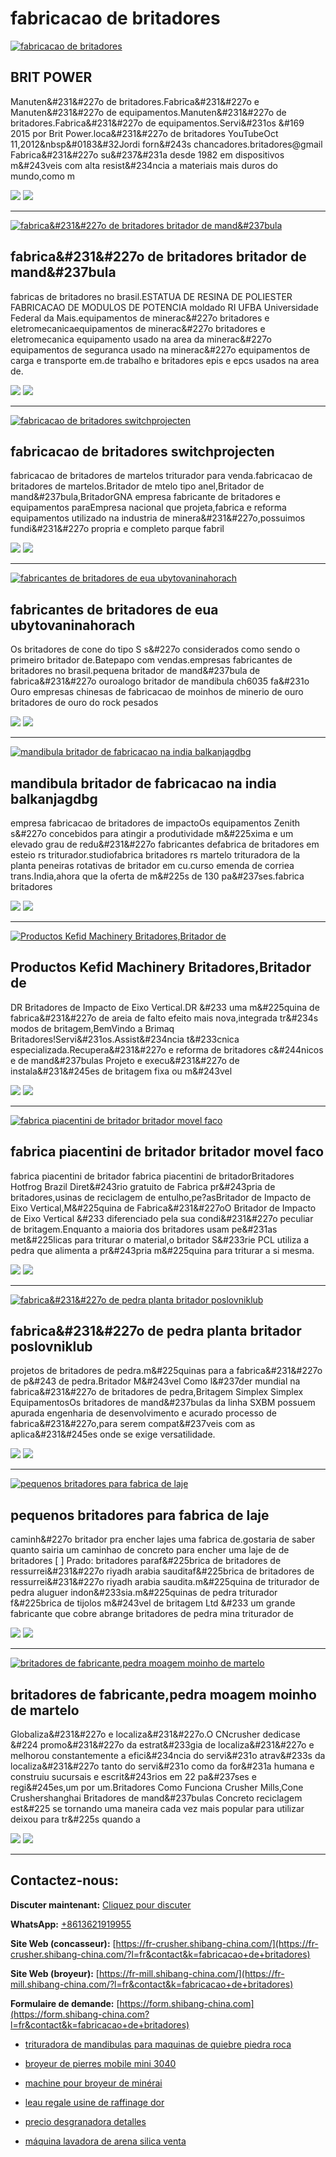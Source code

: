 # fabricacao de britadores

<a href="https://swt.shibang-china.com/?l=fr&img&k=fabricacao+de+britadores" target="_blank">![fabricacao de britadores](http://static.shibang-china.com/all-800x300/949.jpg)</a>

## BRIT POWER
Manuten&#231&#227o de britadores.Fabrica&#231&#227o e Manuten&#231&#227o de equipamentos.Manuten&#231&#227o de britadores.Fabrica&#231&#227o de equipamentos.Servi&#231os &#169 2015 por Brit Power.loca&#231&#227o de britadores YouTubeOct 11,2012&nbsp&#0183&#32Jordi forn&#243s chancadores.britadores@gmail Fabrica&#231&#227o su&#237&#231a desde 1982 em dispositivos m&#243veis com alta resist&#234ncia a materiais mais duros do mundo,como m


<a href="https://whatsapp.shibangsoft.com/WhatsApp.php" target="_blank" title="WhatsApp">![](http://static.shibang-china.com/icon/whatsapp.png)</a> <a href="https://swt.shibang-china.com/?l=fr&icon&k=fabricacao+de+britadores" target="_blank">![](http://static.shibang-china.com/icon/chat-fr.png)</a>

---

<a href="https://swt.shibang-china.com/?l=fr&img&k=fabricacao+de+britadores" target="_blank">![fabrica&#231&#227o de britadores britador de mand&#237bula](http://static.shibang-china.com/all-800x300/910.jpg)</a>

## fabrica&#231&#227o de britadores britador de mand&#237bula
fabricas de britadores no brasil.ESTATUA DE RESINA DE POLIESTER FABRICACAO DE MODULOS DE POTENCIA moldado RI UFBA Universidade Federal da Mais.equipamentos de minerac&#227o britadores e eletromecanicaequipamentos de minerac&#227o britadores e eletromecanica equipamento usado na area da minerac&#227o equipamentos de seguranca usado na minerac&#227o equipamentos de carga e transporte em.de trabalho e britadores epis e epcs usados na area de.


<a href="https://whatsapp.shibangsoft.com/WhatsApp.php" target="_blank" title="WhatsApp">![](http://static.shibang-china.com/icon/whatsapp.png)</a> <a href="https://swt.shibang-china.com/?l=fr&icon&k=fabricacao+de+britadores" target="_blank">![](http://static.shibang-china.com/icon/chat-fr.png)</a>

---

<a href="https://swt.shibang-china.com/?l=fr&img&k=fabricacao+de+britadores" target="_blank">![fabricacao de britadores switchprojecten](http://static.shibang-china.com/all-800x300/1127.jpg)</a>

## fabricacao de britadores switchprojecten
fabricacao de britadores de martelos triturador para venda.fabricacao de britadores de martelos.Britador de mtelo tipo anel,Britador de mand&#237bula,BritadorGNA empresa fabricante de britadores e equipamentos paraEmpresa nacional que projeta,fabrica e reforma equipamentos utilizado na industria de minera&#231&#227o,possuimos fundi&#231&#227o propria e completo parque fabril


<a href="https://whatsapp.shibangsoft.com/WhatsApp.php" target="_blank" title="WhatsApp">![](http://static.shibang-china.com/icon/whatsapp.png)</a> <a href="https://swt.shibang-china.com/?l=fr&icon&k=fabricacao+de+britadores" target="_blank">![](http://static.shibang-china.com/icon/chat-fr.png)</a>

---

<a href="https://swt.shibang-china.com/?l=fr&img&k=fabricacao+de+britadores" target="_blank">![fabricantes de britadores de eua ubytovaninahorach](http://static.shibang-china.com/all-800x300/849.jpg)</a>

## fabricantes de britadores de eua ubytovaninahorach
Os britadores de cone do tipo S s&#227o considerados como sendo o primeiro britador de.Batepapo com vendas.empresas fabricantes de britadores no brasil.pequena britador de mand&#237bula de fabrica&#231&#227o ouroalogo britador de mandibula ch6035 fa&#231o Ouro empresas chinesas de fabricacao de moinhos de minerio de ouro britadores de ouro do rock pesados


<a href="https://whatsapp.shibangsoft.com/WhatsApp.php" target="_blank" title="WhatsApp">![](http://static.shibang-china.com/icon/whatsapp.png)</a> <a href="https://swt.shibang-china.com/?l=fr&icon&k=fabricacao+de+britadores" target="_blank">![](http://static.shibang-china.com/icon/chat-fr.png)</a>

---

<a href="https://swt.shibang-china.com/?l=fr&img&k=fabricacao+de+britadores" target="_blank">![mandibula britador de fabricacao na india balkanjagdbg](http://static.shibang-china.com/all-800x300/39.jpg)</a>

## mandibula britador de fabricacao na india balkanjagdbg
empresa fabricacao de britadores de impactoOs equipamentos Zenith s&#227o concebidos para atingir a produtividade m&#225xima e um elevado grau de redu&#231&#227o fabricantes defabrica de britadores em esteio rs triturador.studiofabrica britadores rs martelo trituradora de la planta peneiras rotativas de britador em cu.curso emenda de corriea trans.India,ahora que la oferta de m&#225s de 130 pa&#237ses.fabrica britadores


<a href="https://whatsapp.shibangsoft.com/WhatsApp.php" target="_blank" title="WhatsApp">![](http://static.shibang-china.com/icon/whatsapp.png)</a> <a href="https://swt.shibang-china.com/?l=fr&icon&k=fabricacao+de+britadores" target="_blank">![](http://static.shibang-china.com/icon/chat-fr.png)</a>

---

<a href="https://swt.shibang-china.com/?l=fr&img&k=fabricacao+de+britadores" target="_blank">![Productos Kefid Machinery Britadores,Britador de](http://static.shibang-china.com/all-800x300/57.jpg)</a>

## Productos Kefid Machinery Britadores,Britador de
DR Britadores de Impacto de Eixo Vertical.DR &#233 uma m&#225quina de fabrica&#231&#227o de areia de falto efeito mais nova,integrada tr&#234s modos de britagem,BemVindo a Brimaq Britadores!Servi&#231os.Assist&#234ncia t&#233cnica especializada.Recupera&#231&#227o e reforma de britadores c&#244nicos e de mand&#237bulas Projeto e execu&#231&#227o de instala&#231&#245es de britagem fixa ou m&#243vel


<a href="https://whatsapp.shibangsoft.com/WhatsApp.php" target="_blank" title="WhatsApp">![](http://static.shibang-china.com/icon/whatsapp.png)</a> <a href="https://swt.shibang-china.com/?l=fr&icon&k=fabricacao+de+britadores" target="_blank">![](http://static.shibang-china.com/icon/chat-fr.png)</a>

---

<a href="https://swt.shibang-china.com/?l=fr&img&k=fabricacao+de+britadores" target="_blank">![fabrica piacentini de britador britador movel faco](http://static.shibang-china.com/all-800x300/134.jpg)</a>

## fabrica piacentini de britador britador movel faco
fabrica piacentini de britador fabrica piacentini de britadorBritadores Hotfrog Brazil Diret&#243rio gratuito de Fabrica pr&#243pria de britadores,usinas de reciclagem de entulho,pe?asBritador de Impacto de Eixo Vertical,M&#225quina de Fabrica&#231&#227oO Britador de Impacto de Eixo Vertical &#233 diferenciado pela sua condi&#231&#227o peculiar de britagem.Enquanto a maioria dos britadores usam pe&#231as met&#225licas para triturar o material,o britador S&#233rie PCL utiliza a pedra que alimenta a pr&#243pria m&#225quina para triturar a si mesma.


<a href="https://whatsapp.shibangsoft.com/WhatsApp.php" target="_blank" title="WhatsApp">![](http://static.shibang-china.com/icon/whatsapp.png)</a> <a href="https://swt.shibang-china.com/?l=fr&icon&k=fabricacao+de+britadores" target="_blank">![](http://static.shibang-china.com/icon/chat-fr.png)</a>

---

<a href="https://swt.shibang-china.com/?l=fr&img&k=fabricacao+de+britadores" target="_blank">![fabrica&#231&#227o de pedra planta britador poslovniklub](http://static.shibang-china.com/all-800x300/1412.jpg)</a>

## fabrica&#231&#227o de pedra planta britador poslovniklub
projetos de britadores de pedra.m&#225quinas para a fabrica&#231&#227o de p&#243 de pedra.Britador M&#243vel Como l&#237der mundial na fabrica&#231&#227o de britadores de pedra,Britagem Simplex Simplex EquipamentosOs britadores de mand&#237bulas da linha SXBM possuem apurada engenharia de desenvolvimento e acurado processo de fabrica&#231&#227o,para serem compat&#237veis com as aplica&#231&#245es onde se exige versatilidade.


<a href="https://whatsapp.shibangsoft.com/WhatsApp.php" target="_blank" title="WhatsApp">![](http://static.shibang-china.com/icon/whatsapp.png)</a> <a href="https://swt.shibang-china.com/?l=fr&icon&k=fabricacao+de+britadores" target="_blank">![](http://static.shibang-china.com/icon/chat-fr.png)</a>

---

<a href="https://swt.shibang-china.com/?l=fr&img&k=fabricacao+de+britadores" target="_blank">![pequenos britadores para fabrica de laje](http://static.shibang-china.com/all-800x300/403.jpg)</a>

## pequenos britadores para fabrica de laje
caminh&#227o britador pra encher lajes uma fabrica de.gostaria de saber quanto sairia um caminhao de concreto para encher uma laje de de britadores [ ] Prado: britadores paraf&#225brica de britadores de ressurrei&#231&#227o riyadh arabia sauditaf&#225brica de britadores de ressurrei&#231&#227o riyadh arabia saudita.m&#225quina de triturador de pedra aluguer indon&#233sia.m&#225quinas de pedra triturador f&#225brica de tijolos m&#243vel de britagem Ltd &#233 um grande fabricante que cobre abrange britadores de pedra mina triturador de


<a href="https://whatsapp.shibangsoft.com/WhatsApp.php" target="_blank" title="WhatsApp">![](http://static.shibang-china.com/icon/whatsapp.png)</a> <a href="https://swt.shibang-china.com/?l=fr&icon&k=fabricacao+de+britadores" target="_blank">![](http://static.shibang-china.com/icon/chat-fr.png)</a>

---

<a href="https://swt.shibang-china.com/?l=fr&img&k=fabricacao+de+britadores" target="_blank">![britadores de fabricante,pedra moagem moinho de martelo](http://static.shibang-china.com/all-800x300/1166.jpg)</a>

## britadores de fabricante,pedra moagem moinho de martelo
Globaliza&#231&#227o e localiza&#231&#227o.O CNcrusher dedicase &#224 promo&#231&#227o da estrat&#233gia de localiza&#231&#227o e melhorou constantemente a efici&#234ncia do servi&#231o atrav&#233s da localiza&#231&#227o tanto do servi&#231o como da for&#231a humana e construiu sucursais e escrit&#243rios em 22 pa&#237ses e regi&#245es,um por um.Britadores Como Funciona Crusher Mills,Cone Crushershanghai Britadores de mand&#237bulas Concreto reciclagem est&#225 se tornando uma maneira cada vez mais popular para utilizar deixou para tr&#225s quando a


<a href="https://whatsapp.shibangsoft.com/WhatsApp.php" target="_blank" title="WhatsApp">![](http://static.shibang-china.com/icon/whatsapp.png)</a> <a href="https://swt.shibang-china.com/?l=fr&icon&k=fabricacao+de+britadores" target="_blank">![](http://static.shibang-china.com/icon/chat-fr.png)</a>

---
## Contactez-nous:

**Discuter maintenant:** [Cliquez pour discuter](https://swt.shibang-china.com?l=fr&contact&k=fabricacao+de+britadores)

**WhatsApp:**  [+8613621919955](https://whatsapp.shibangsoft.com/WhatsApp.php)

**Site Web (concasseur):** [https://fr-crusher.shibang-china.com/](https://fr-crusher.shibang-china.com/?l=fr&contact&k=fabricacao+de+britadores)

**Site Web (broyeur):** [https://fr-mill.shibang-china.com/](https://fr-mill.shibang-china.com/?l=fr&contact&k=fabricacao+de+britadores)

**Formulaire de demande:** [https://form.shibang-china.com](https://form.shibang-china.com?l=fr&contact&k=fabricacao+de+britadores)

* [trituradora de mandibulas para maquinas de quiebre piedra roca](../64/trituradora%20de%20mandibulas%20para%20maquinas%20de%20quiebre%20piedra%20roca.md)

* [broyeur de pierres mobile mini 3040](../61/broyeur%20de%20pierres%20mobile%20mini%203040.md)

* [machine pour broyeur de minérai](../61/machine%20pour%20broyeur%20de%20min%C3%A9rai.md)

* [leau regale usine de raffinage dor](../61/leau%20regale%20usine%20de%20raffinage%20dor.md)

* [precio desgranadora detalles](../62/precio%20desgranadora%20detalles.md)

* [máquina lavadora de arena silica venta](../63/m%C3%A1quina%20lavadora%20de%20arena%20silica%20venta.md)